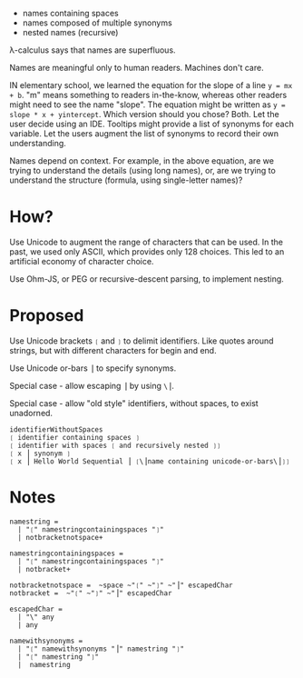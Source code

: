 - names containing spaces
- names composed of multiple synonyms
- nested names (recursive)

λ-calculus says that names are superfluous.

Names are meaningful only to human readers.  Machines don't care.

IN elementary school, we learned the equation for the slope of a line `y = mx + b`.  "m" means something to readers in-the-know, whereas other readers might need to see the name "slope".  The equation might be written as `y = slope * x + yintercept`.  Which version should you chose?  Both.  Let the user decide using an IDE.  Tooltips might provide a list of synonyms for each variable.  Let the users augment the list of synonyms to record their own understanding.

Names depend on context.  For example, in the above equation, are we trying to understand the details (using long names), or, are we trying to understand the structure (formula, using single-letter names)?

# How?

Use Unicode to augment the range of characters that can be used.  In the past, we used only ASCII, which provides only 128 choices.  This led to an artificial economy of character choice.

Use Ohm-JS, or PEG or recursive-descent parsing, to implement nesting.

# Proposed
Use Unicode brackets `❲` and `❳` to delimit identifiers.  Like quotes around strings, but with different characters for begin and end.

Use Unicode or-bars `⎟` to specify synonyms.

Special case - allow escaping `⎟` by using `\⎟`.

Special case - allow "old style" identifiers, without spaces, to exist unadorned.

```
identifierWithoutSpaces
❲ identifier containing spaces ❳
❲ identifier with spaces ❲ and recursively nested ❳❳
❲ x ⎟ synonym ❳
❲ x ⎟ Hello World Sequential ⎟ ❲\⎟name containing unicode-or-bars\⎟❳❳
```

# Notes
```
namestring = 
  | "❲" namestringcontainingspaces "❳"
  | notbracketnotspace+

namestringcontainingspaces = 
  | "❲" namestringcontainingspaces "❳"
  | notbracket+

notbracketnotspace =  ~space ~"❲" ~"❳" ~"⎟" escapedChar
notbracket =  ~"❲" ~"❳" ~"⎟" escapedChar

escapedChar = 
  | "\" any
  | any
  
namewithsynonyms =
  | "❲" namewithsynonyms "⎟" namestring "❳"
  | "❲" namestring "❳"
  |  namestring
```